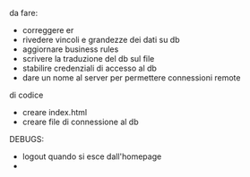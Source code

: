 da fare:
- correggere er
- rivedere vincoli e grandezze dei dati su db
- aggiornare business rules
- scrivere la traduzione del db sul file
- stabilire credenziali di accesso al db
- dare un nome al server per permettere connessioni remote

di codice
- creare index.html
- creare file di connessione al db

DEBUGS:
- logout quando si esce dall'homepage
- 
